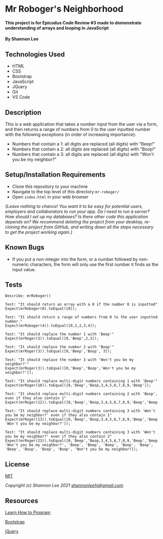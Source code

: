 # Mr Roboger's Neighborhood

#### This project is for Epicodus Code Review #3 made to demonstrate understanding of arrays and looping in JavaScript

#### By Shannon Lee

## Technologies Used

* HTML
* CSS
* Bootstrap
* JavaScript
* JQuery
* Git
* VS Code

## Description

This is a web application that takes a number input from the user via a form, and then returns a range of numbers from 0 to the user inputted number with the following exceptions (in order of increasing importance):

* Numbers that contain a 1: all digits are replaced (all digits) with "Beep!"
* Numbers that contain a 2: all digits are replaced (all digits) with "Boop!"
* Numbers that contain a 3: all digits are replaced (all digits) with "Won't you be my neighbor?"

## Setup/Installation Requirements

* Clone this repository to your machine
* Navigate to the top level of this directory `mr-roboger/`
* Open `index.html` in your web browser

_{Leave nothing to chance! You want it to be easy for potential users, employers and collaborators to run your app. Do I need to run a server? How should I set up my databases? Is there other code this application depends on? We recommend deleting the project from your desktop, re-cloning the project from GitHub, and writing down all the steps necessary to get the project working again.}_

## Known Bugs

* If you put a non-integer into the form, or a number followed by non-numeric characters, the form will only use the first number it finds as the input value.

## Tests
```
Describe: mrRoboger()

Test: "It should return an array with a 0 if the number 0 is inputted"
Expect(mrRoboger(0).toEqual([0]);

Test: "It should return a range of numbers from 0 to the user inputted number."
Expect(mrRoboger(4)).toEqual([0,1,2,3,4]);

Test: "It should replace the number 1 with 'Beep'"
Expect(mrRoger(3)).toEqual([0,'Beep',2,3]);

Test: "It should replace the number 2 with 'Boop'"
Expect(mrRoger(3)).toEqual([0,'Beep','Boop', 3]);

Test: "It should replace the number 3 with 'Won't you be my neighbor?'"
Expect(mrRoger(3)).toEqual([0,'Beep','Boop','Won't you be my neighbor?']);

Test: "It should replace multi-digit numbers containing 1 with 'Beep'"
Expect(mrRoger(10)).toEqual([0,'Beep','Boop,3,4,5,6,7,8,9,'Beep']);

Test: "It should replace multi-digit numbers containing 2 with 'Boop', even if they also contain 1"
Expect(mrRoger(12)).toEqual([0,'Beep','Boop,3,4,5,6,7,8,9,'Beep','Beep','Boop']);

Test: "It should replace multi-digit numbers containing 3 with 'Won't you be my neighbor?' even if they also contain 1"
Expect(mrRoger(13)).toEqual([0,'Beep','Boop,3,4,5,6,7,8,9,'Beep','Beep','Boop', 'Won't you be my neighbor?']);

Test: "It should replace multi-digit numbers containing 3 with 'Won't you be my neighbor?' even if they also contain 2"
Expect(mrRoger(23)).toEqual([0,'Beep','Boop,3,4,5,6,7,8,9,'Beep','Beep','Boop', 'Won't you be my neighbor?', 'Beep', 'Beep', 'Beep', 'Beep', 'Beep', 'Beep', 'Boop', 'Boop', 'Boop', 'Won't you be my neighbor?]);

```
## License
[MIT](https://opensource.org/licenses/MIT)

_Copyright (c) Shannon Lee 2021_
_<shannonleehj@gmail.com>_

## Resources
[Learn How to Program](https://www.learnhowtoprogram.com/introduction-to-programming-part-time-c-and-react-track)

[Bootstrap](https://getbootstrap.com/)

[jQuery](https://api.jquery.com/)